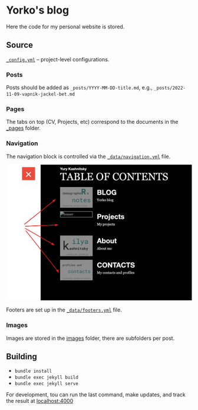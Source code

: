 # Yorko's blog 

Here the code for my personal website is stored.

## Source

[`_config.yml`](_config.yml) – project-level configurations.

### Posts

Posts should be added as `_posts/YYYY-MM-DD-title.md`, e.g., `_posts/2022-11-09-vapnik-jackel-bet.md`

### Pages

The tabs on top (CV, Projects, etc) correspond to the documents in the [_pages](_pages) folder.

### Navigation

The navigation block is controlled via the [`_data/navigation.yml`](_data/navigation.yml) file.

![us](images/readme/navigation.png)

Footers are set up in the [`_data/footers.yml`](_data/footers.yml) file.

### Images

Images are stored in the [images](images) folder, there are subfolders per post.

## Building

- `bundle install`
- `bundle exec jekyll build`
- `bundle exec jekyll serve`

For development, tou can run the last command, make updates, and track the result at [localhost:4000](http://localhost:4000/)


